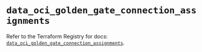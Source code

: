 # `data_oci_golden_gate_connection_assignments`

Refer to the Terraform Registry for docs: [`data_oci_golden_gate_connection_assignments`](https://registry.terraform.io/providers/oracle/oci/7.19.0/docs/data-sources/golden_gate_connection_assignments).
